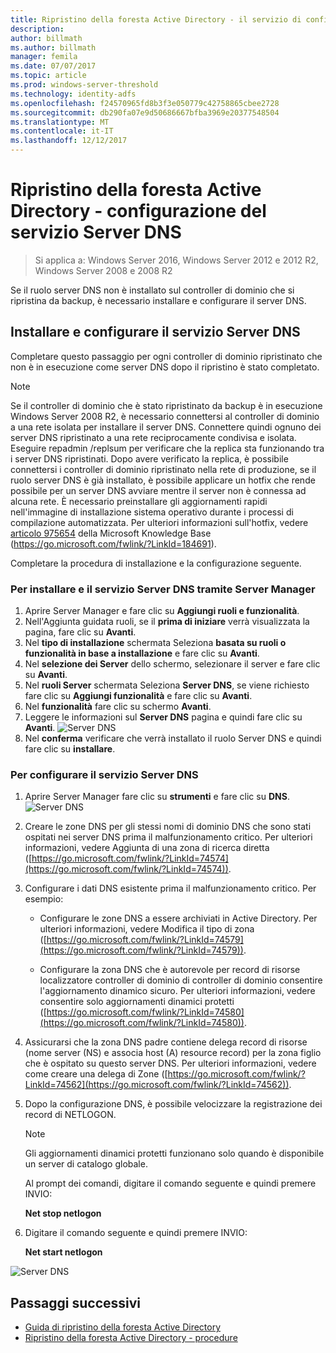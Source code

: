 ```yaml
---
title: Ripristino della foresta Active Directory - il servizio di configurazione Server DNS
description: 
author: billmath
ms.author: billmath
manager: femila
ms.date: 07/07/2017
ms.topic: article
ms.prod: windows-server-threshold
ms.technology: identity-adfs
ms.openlocfilehash: f24570965fd8b3f3e050779c42758865cbee2728
ms.sourcegitcommit: db290fa07e9d50686667bfba3969e20377548504
ms.translationtype: MT
ms.contentlocale: it-IT
ms.lasthandoff: 12/12/2017
---
```

# <a name="ad-forest-recovery---configuring-the-dns-server-service"></a>Ripristino della foresta Active Directory - configurazione del servizio Server DNS 

>Si applica a: Windows Server 2016, Windows Server 2012 e 2012 R2, Windows Server 2008 e 2008 R2
 
Se il ruolo server DNS non è installato sul controller di dominio che si ripristina da backup, è necessario installare e configurare il server DNS.  
  

## <a name="install-and-configure-the-dns-server-service"></a>Installare e configurare il servizio Server DNS  
Completare questo passaggio per ogni controller di dominio ripristinato che non è in esecuzione come server DNS dopo il ripristino è stato completato.  
  
> [!NOTE]
>  Se il controller di dominio che è stato ripristinato da backup è in esecuzione Windows Server 2008 R2, è necessario connettersi al controller di dominio a una rete isolata per installare il server DNS. Connettere quindi ognuno dei server DNS ripristinato a una rete reciprocamente condivisa e isolata. Eseguire repadmin /replsum per verificare che la replica sta funzionando tra i server DNS ripristinati. Dopo avere verificato la replica, è possibile connettersi i controller di dominio ripristinato nella rete di produzione, se il ruolo server DNS è già installato, è possibile applicare un hotfix che rende possibile per un server DNS avviare mentre il server non è connessa ad alcuna rete. È necessario preinstallare gli aggiornamenti rapidi nell'immagine di installazione sistema operativo durante i processi di compilazione automatizzata. Per ulteriori informazioni sull'hotfix, vedere [articolo 975654](https://go.microsoft.com/fwlink/?LinkId=184691) della Microsoft Knowledge Base (https://go.microsoft.com/fwlink/?LinkId=184691). 

Completare la procedura di installazione e la configurazione seguente.
  
### <a name="to-install-and-the-dns-server-service-using-server-manager"></a>Per installare e il servizio Server DNS tramite Server Manager  
  
1.  Aprire Server Manager e fare clic su **Aggiungi ruoli e funzionalità**.  
2.  Nell'Aggiunta guidata ruoli, se il **prima di iniziare** verrà visualizzata la pagina, fare clic su **Avanti**.  
3.  Nel **tipo di installazione** schermata Seleziona **basata su ruoli o funzionalità in base a installazione** e fare clic su **Avanti**.
4.  Nel **selezione dei Server** dello schermo, selezionare il server e fare clic su **Avanti**.
5.  Nel **ruoli Server** schermata Seleziona **Server DNS**, se viene richiesto fare clic su **Aggiungi funzionalità** e fare clic su **Avanti**.
6.  Nel **funzionalità** fare clic su schermo **Avanti**.
7.  Leggere le informazioni sul **Server DNS** pagina e quindi fare clic su **Avanti**.
![Server DNS](media/AD-Forest-Recovery-Configure-DNS/dns1.png)  
8.  Nel **conferma** verificare che verrà installato il ruolo Server DNS e quindi fare clic su **installare**.  
  
     
### <a name="to-configure-the-dns-server-service"></a>Per configurare il servizio Server DNS 
1.  Aprire Server Manager fare clic su **strumenti** e fare clic su **DNS**.
![Server DNS](media/AD-Forest-Recovery-Configure-DNS/dns2.png)    
2.  Creare le zone DNS per gli stessi nomi di dominio DNS che sono stati ospitati nei server DNS prima il malfunzionamento critico. Per ulteriori informazioni, vedere Aggiunta di una zona di ricerca diretta ([https://go.microsoft.com/fwlink/?LinkId=74574](https://go.microsoft.com/fwlink/?LinkId=74574)).  
3.  Configurare i dati DNS esistente prima il malfunzionamento critico. Per esempio:  
  
    -   Configurare le zone DNS a essere archiviati in Active Directory. Per ulteriori informazioni, vedere Modifica il tipo di zona ([https://go.microsoft.com/fwlink/?LinkId=74579](https://go.microsoft.com/fwlink/?LinkId=74579)).  
  
    -   Configurare la zona DNS che è autorevole per record di risorse localizzatore controller di dominio di controller di dominio consentire l'aggiornamento dinamico sicuro. Per ulteriori informazioni, vedere consentire solo aggiornamenti dinamici protetti ([https://go.microsoft.com/fwlink/?LinkId=74580](https://go.microsoft.com/fwlink/?LinkId=74580)).  
  
4. Assicurarsi che la zona DNS padre contiene delega record di risorse (nome server (NS) e associa host (A) resource record) per la zona figlio che è ospitato su questo server DNS. Per ulteriori informazioni, vedere come creare una delega di Zone ([https://go.microsoft.com/fwlink/?LinkId=74562](https://go.microsoft.com/fwlink/?LinkId=74562)).  
5. Dopo la configurazione DNS, è possibile velocizzare la registrazione dei record di NETLOGON.  
  
    > [!NOTE]
    >  Gli aggiornamenti dinamici protetti funzionano solo quando è disponibile un server di catalogo globale.  
  
     Al prompt dei comandi, digitare il comando seguente e quindi premere INVIO:  
  
     **Net stop netlogon**  
  
6. Digitare il comando seguente e quindi premere INVIO:  
  
     **Net start netlogon**  

![Server DNS](media/AD-Forest-Recovery-Configure-DNS/dns3.png)  

## <a name="next-steps"></a>Passaggi successivi

- [Guida di ripristino della foresta Active Directory](AD-Forest-Recovery-Guide.md)
- [Ripristino della foresta Active Directory - procedure](AD-Forest-Recovery-Procedures.md)
